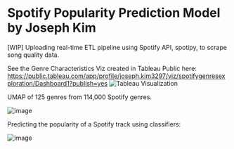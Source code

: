 # Spotify Popularity Prediction Model by Joseph Kim 
[WIP] Uploading real-time ETL pipeline using Spotify API, spotipy, to scrape song quality data.

See the Genre Characteristics Viz created in Tableau Public here: https://public.tableau.com/app/profile/joseph.kim3297/viz/spotifygenresexploration/Dashboard1?publish=yes
![Tableau Visualization](https://github.com/joseph-kim-cs/Spotify-Popularity-Prediction-Model/assets/112025275/f8822bab-cc88-4624-b604-f2dfaeaa5bfc)

UMAP of 125 genres from 114,000 Spotify genres. 

![image](https://github.com/joseph-kim-cs/Spotify-Popularity-Prediction-Model/assets/112025275/93d18071-b2cc-4451-a9e4-12042739b1e4)

Predicting the popularity of a Spotify track using classifiers: 

![image](https://github.com/user-attachments/assets/2da5a452-7975-452e-928f-048c3623d154)

